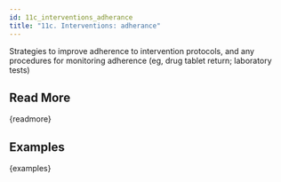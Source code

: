 ```yaml
---
id: 11c_interventions_adherance
title: "11c. Interventions: adherance"
---
```

Strategies to improve adherence to intervention protocols, and any procedures for monitoring adherence (eg, drug tablet return; laboratory tests)

## Read More

{readmore}

## Examples

{examples}